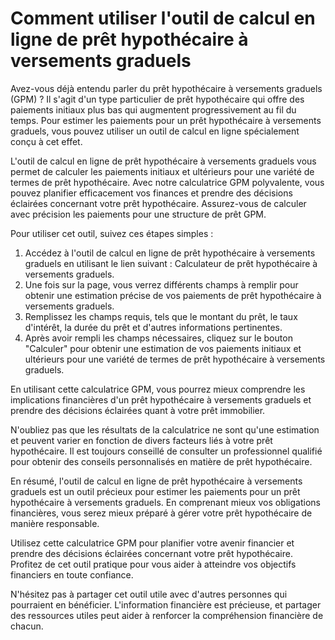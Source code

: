 Comment utiliser l'outil de calcul en ligne de prêt hypothécaire à versements graduels
======================================================================================

Avez-vous déjà entendu parler du prêt hypothécaire à versements graduels (GPM) ? Il s'agit d'un type particulier de prêt hypothécaire qui offre des paiements initiaux plus bas qui augmentent progressivement au fil du temps. Pour estimer les paiements pour un prêt hypothécaire à versements graduels, vous pouvez utiliser un outil de calcul en ligne spécialement conçu à cet effet.

L'outil de calcul en ligne de prêt hypothécaire à versements graduels vous permet de calculer les paiements initiaux et ultérieurs pour une variété de termes de prêt hypothécaire. Avec notre calculatrice GPM polyvalente, vous pouvez planifier efficacement vos finances et prendre des décisions éclairées concernant votre prêt hypothécaire. Assurez-vous de calculer avec précision les paiements pour une structure de prêt GPM.

Pour utiliser cet outil, suivez ces étapes simples :

1. Accédez à l'outil de calcul en ligne de prêt hypothécaire à versements graduels en utilisant le lien suivant : Calculateur de prêt hypothécaire à versements graduels.
2. Une fois sur la page, vous verrez différents champs à remplir pour obtenir une estimation précise de vos paiements de prêt hypothécaire à versements graduels.
3. Remplissez les champs requis, tels que le montant du prêt, le taux d'intérêt, la durée du prêt et d'autres informations pertinentes.
4. Après avoir rempli les champs nécessaires, cliquez sur le bouton "Calculer" pour obtenir une estimation de vos paiements initiaux et ultérieurs pour une variété de termes de prêt hypothécaire à versements graduels.

En utilisant cette calculatrice GPM, vous pourrez mieux comprendre les implications financières d'un prêt hypothécaire à versements graduels et prendre des décisions éclairées quant à votre prêt immobilier.

N'oubliez pas que les résultats de la calculatrice ne sont qu'une estimation et peuvent varier en fonction de divers facteurs liés à votre prêt hypothécaire. Il est toujours conseillé de consulter un professionnel qualifié pour obtenir des conseils personnalisés en matière de prêt hypothécaire.

En résumé, l'outil de calcul en ligne de prêt hypothécaire à versements graduels est un outil précieux pour estimer les paiements pour un prêt hypothécaire à versements graduels. En comprenant mieux vos obligations financières, vous serez mieux préparé à gérer votre prêt hypothécaire de manière responsable.

Utilisez cette calculatrice GPM pour planifier votre avenir financier et prendre des décisions éclairées concernant votre prêt hypothécaire. Profitez de cet outil pratique pour vous aider à atteindre vos objectifs financiers en toute confiance.

N'hésitez pas à partager cet outil utile avec d'autres personnes qui pourraient en bénéficier. L'information financière est précieuse, et partager des ressources utiles peut aider à renforcer la compréhension financière de chacun.